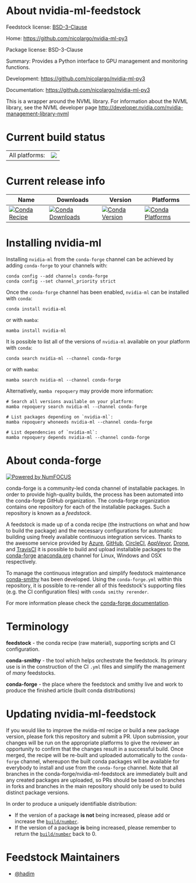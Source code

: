 About nvidia-ml-feedstock
=========================

Feedstock license: [BSD-3-Clause](https://github.com/conda-forge/nvidia-ml-feedstock/blob/main/LICENSE.txt)

Home: https://github.com/nicolargo/nvidia-ml-py3

Package license: BSD-3-Clause

Summary: Provides a Python interface to GPU management and monitoring functions.

Development: https://github.com/nicolargo/nvidia-ml-py3

Documentation: https://github.com/nicolargo/nvidia-ml-py3

This is a wrapper around the NVML library.
For information about the NVML library, see the NVML developer page
http://developer.nvidia.com/nvidia-management-library-nvml


Current build status
====================


<table><tr><td>All platforms:</td>
    <td>
      <a href="https://dev.azure.com/conda-forge/feedstock-builds/_build/latest?definitionId=6433&branchName=main">
        <img src="https://dev.azure.com/conda-forge/feedstock-builds/_apis/build/status/nvidia-ml-feedstock?branchName=main">
      </a>
    </td>
  </tr>
</table>

Current release info
====================

| Name | Downloads | Version | Platforms |
| --- | --- | --- | --- |
| [![Conda Recipe](https://img.shields.io/badge/recipe-nvidia--ml-green.svg)](https://anaconda.org/conda-forge/nvidia-ml) | [![Conda Downloads](https://img.shields.io/conda/dn/conda-forge/nvidia-ml.svg)](https://anaconda.org/conda-forge/nvidia-ml) | [![Conda Version](https://img.shields.io/conda/vn/conda-forge/nvidia-ml.svg)](https://anaconda.org/conda-forge/nvidia-ml) | [![Conda Platforms](https://img.shields.io/conda/pn/conda-forge/nvidia-ml.svg)](https://anaconda.org/conda-forge/nvidia-ml) |

Installing nvidia-ml
====================

Installing `nvidia-ml` from the `conda-forge` channel can be achieved by adding `conda-forge` to your channels with:

```
conda config --add channels conda-forge
conda config --set channel_priority strict
```

Once the `conda-forge` channel has been enabled, `nvidia-ml` can be installed with `conda`:

```
conda install nvidia-ml
```

or with `mamba`:

```
mamba install nvidia-ml
```

It is possible to list all of the versions of `nvidia-ml` available on your platform with `conda`:

```
conda search nvidia-ml --channel conda-forge
```

or with `mamba`:

```
mamba search nvidia-ml --channel conda-forge
```

Alternatively, `mamba repoquery` may provide more information:

```
# Search all versions available on your platform:
mamba repoquery search nvidia-ml --channel conda-forge

# List packages depending on `nvidia-ml`:
mamba repoquery whoneeds nvidia-ml --channel conda-forge

# List dependencies of `nvidia-ml`:
mamba repoquery depends nvidia-ml --channel conda-forge
```


About conda-forge
=================

[![Powered by
NumFOCUS](https://img.shields.io/badge/powered%20by-NumFOCUS-orange.svg?style=flat&colorA=E1523D&colorB=007D8A)](https://numfocus.org)

conda-forge is a community-led conda channel of installable packages.
In order to provide high-quality builds, the process has been automated into the
conda-forge GitHub organization. The conda-forge organization contains one repository
for each of the installable packages. Such a repository is known as a *feedstock*.

A feedstock is made up of a conda recipe (the instructions on what and how to build
the package) and the necessary configurations for automatic building using freely
available continuous integration services. Thanks to the awesome service provided by
[Azure](https://azure.microsoft.com/en-us/services/devops/), [GitHub](https://github.com/),
[CircleCI](https://circleci.com/), [AppVeyor](https://www.appveyor.com/),
[Drone](https://cloud.drone.io/welcome), and [TravisCI](https://travis-ci.com/)
it is possible to build and upload installable packages to the
[conda-forge](https://anaconda.org/conda-forge) [anaconda.org](https://anaconda.org/)
channel for Linux, Windows and OSX respectively.

To manage the continuous integration and simplify feedstock maintenance
[conda-smithy](https://github.com/conda-forge/conda-smithy) has been developed.
Using the ``conda-forge.yml`` within this repository, it is possible to re-render all of
this feedstock's supporting files (e.g. the CI configuration files) with ``conda smithy rerender``.

For more information please check the [conda-forge documentation](https://conda-forge.org/docs/).

Terminology
===========

**feedstock** - the conda recipe (raw material), supporting scripts and CI configuration.

**conda-smithy** - the tool which helps orchestrate the feedstock.
                   Its primary use is in the construction of the CI ``.yml`` files
                   and simplify the management of *many* feedstocks.

**conda-forge** - the place where the feedstock and smithy live and work to
                  produce the finished article (built conda distributions)


Updating nvidia-ml-feedstock
============================

If you would like to improve the nvidia-ml recipe or build a new
package version, please fork this repository and submit a PR. Upon submission,
your changes will be run on the appropriate platforms to give the reviewer an
opportunity to confirm that the changes result in a successful build. Once
merged, the recipe will be re-built and uploaded automatically to the
`conda-forge` channel, whereupon the built conda packages will be available for
everybody to install and use from the `conda-forge` channel.
Note that all branches in the conda-forge/nvidia-ml-feedstock are
immediately built and any created packages are uploaded, so PRs should be based
on branches in forks and branches in the main repository should only be used to
build distinct package versions.

In order to produce a uniquely identifiable distribution:
 * If the version of a package **is not** being increased, please add or increase
   the [``build/number``](https://docs.conda.io/projects/conda-build/en/latest/resources/define-metadata.html#build-number-and-string).
 * If the version of a package **is** being increased, please remember to return
   the [``build/number``](https://docs.conda.io/projects/conda-build/en/latest/resources/define-metadata.html#build-number-and-string)
   back to 0.

Feedstock Maintainers
=====================

* [@hadim](https://github.com/hadim/)

